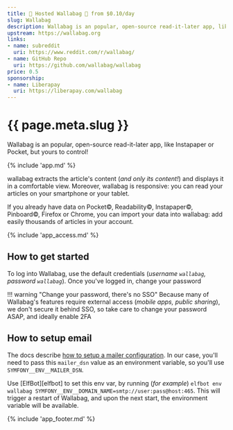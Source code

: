 ```yaml
---
title: 🧝 Hosted Wallabag 🦘 from $0.10/day
slug: Wallabag
description: Wallabag is an popular, open-source read-it-later app, like Instapaper or Pocket, but yours to control!
upstream: https://wallabag.org
links:
- name: subreddit
  uri: https://www.reddit.com/r/wallabag/
- name: GitHub Repo
  uri: https://github.com/wallabag/wallabag
price: 0.5
sponsorship:
- name: Liberapay
  uri: https://liberapay.com/wallabag
---
```


# {{ page.meta.slug }}

Wallabag is an popular, open-source read-it-later app, like Instapaper or Pocket, but yours to control!

{% include 'app.md' %}

wallabag extracts the article's content (*and only its content!*) and displays it in a comfortable view. Moreover, wallabag is responsive: you can read your articles on your smartphone or your tablet.

If you already have data on Pocket©, Readability©, Instapaper©, Pinboard©, Firefox or Chrome, you can import your data into wallabag: add easily thousands of articles in your account.

{% include 'app_access.md' %}

## How to get started

To log into Wallabag, use the default credentials (*username `wallabag`, password `wallabag`*). Once you've logged in, change your password

!!! warning "Change your password, there's no SSO"
    Because many of Wallabag's features require external access (*mobile apps, public sharing*), we don't secure it behind SSO, so take care to change your password ASAP, and ideally enable 2FA

## How to setup email

The docs describe [how to setup a mailer configuration](https://doc.wallabag.org/en/admin/mailer). In our case, you'll need to pass this `mailer_dsn` value as an environment variable, so you'll use `SYMFONY__ENV__MAILER_DSN`. 

Use [ElfBot][elfbot] to set this env var, by running (*for example*) `elfbot env wallabag SYMFONY__ENV__DOMAIN_NAME=smtp://user:pass@host:465`. This will trigger a restart of Wallabag, and upon the next start, the environment variable will be available.

{% include 'app_footer.md' %}